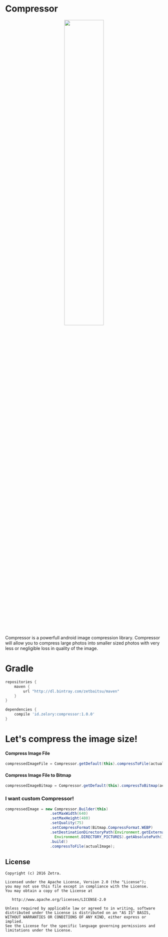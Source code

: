 Compressor
======
<p align="center"><img src="https://raw.githubusercontent.com/zetbaitsu/Compressor/master/ss.png" width="50%" /></p>
Compressor is a powerfull android image compression library. Compressor will allow you to compress large photos into smaller sized photos with very less or negligible loss in quality of the image.

# Gradle
```groovy
repositories {
    maven {
        url "http://dl.bintray.com/zetbaitsu/maven"
    }
}

dependencies {
    compile 'id.zelory:compressor:1.0.0'
}
```
# Let's compress the image size!
#### Compress Image File
```java
compressedImageFile = Compressor.getDefault(this).compressToFile(actualImageFile);
```
#### Compress Image File to Bitmap
```java
compressedImageBitmap = Compressor.getDefault(this).compressToBitmap(actualImageFile);
```
### I want custom Compressor!
```java
compressedImage = new Compressor.Builder(this)
                    .setMaxWidth(640)
                    .setMaxHeight(480)
                    .setQuality(75)
                    .setCompressFormat(Bitmap.CompressFormat.WEBP)
                    .setDestinationDirectoryPath(Environment.getExternalStoragePublicDirectory(
                      Environment.DIRECTORY_PICTURES).getAbsolutePath())
                    .build()
                    .compressToFile(actualImage);
```

License
-------
    Copyright (c) 2016 Zetra.
    
    Licensed under the Apache License, Version 2.0 (the "License");
    you may not use this file except in compliance with the License.
    You may obtain a copy of the License at

       http://www.apache.org/licenses/LICENSE-2.0

    Unless required by applicable law or agreed to in writing, software
    distributed under the License is distributed on an "AS IS" BASIS,
    WITHOUT WARRANTIES OR CONDITIONS OF ANY KIND, either express or implied.
    See the License for the specific language governing permissions and
    limitations under the License.
